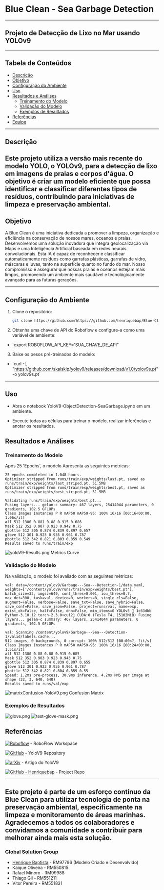 # Blue Clean - Sea Garbage Detection
---
## Projeto de Detecção de Lixo no Mar usando YOLOv9
---
## Tabela de Conteúdos
- [Descrição](#descrição)
- [Objetivo](#objetivo)
- [Configuração do Ambiente](#configuração-do-ambiente)
- [Uso](#uso)
- [Resultados e Análises](#resultados-e-análises)
  - [Treinamento do Modelo](#treinamento-do-modelo)
  - [Validação do Modelo](#validação-do-modelo)
  - [Exemplos de Resultados](#exemplos-de-resultados)
- [Referências](#referências)
- [Equipe](#equipe)

---
## Descrição

Este projeto utiliza a versão mais recente do modelo YOLO, o YOLOv9, para a detecção de lixo em imagens de praias e corpos d'água. O objetivo é criar um modelo eficiente que possa identificar e classificar diferentes tipos de resíduos, contribuindo para iniciativas de limpeza e preservação ambiental.
---

## Objetivo
A Blue Clean é uma iniciativa dedicada a promover a limpeza, organização e eficiência na conservação de nossos mares, oceanos e praias. Desenvolvemos uma solução inovadora que integra geolocalização via Maps e uma Inteligência Artificial baseada em redes neurais convolucionais. Esta IA é capaz de reconhecer e classificar automaticamente resíduos como garrafas plásticas, garrafas de vidro, máscaras e luvas, tanto na superfície quanto no fundo do mar. Nosso compromisso é assegurar que nossas praias e oceanos estejam mais limpos, promovendo um ambiente mais saudável e tecnológicamente avançado para as futuras gerações.

---

## Configuração do Ambiente

1. Clone o repositório:
   ```sh
   git clone https://github.com/https://github.com/henriquebap/Blue-Clean-YoloV9.git

2. Obtenha uma chave de API do Roboflow e configure-a como uma variável de ambiente:
- ´export ROBOFLOW_API_KEY='SUA_CHAVE_DE_API'´

3. Baixe os pesos pré-treinados do modelo:
- ´curl -L "https://github.com/skalskip/yolov9/releases/download/v1.0/yolov9s.pt" -o yolov9s.pt´

---

## Uso
- Abra o notebook YoloV9-ObjectDetection-SeaGarbage.ipynb em um ambiente.

- Execute todas as células para treinar o modelo, realizar inferências e anotar os resultados.

## Resultados e Análises
### Treinamento do Modelo
Após 25 'Epochs', o modelo Apresenta as seguintes metricas:

```
25 epochs completed in 1.048 hours. 
Optimizer stripped from runs/train/exp/weights/last.pt, saved as runs/train/exp/weights/last_striped.pt, 51.5MB 
Optimizer stripped from runs/train/exp/weights/best.pt, saved as runs/train/exp/weights/best_striped.pt, 51.5MB 

Validating runs/train/exp/weights/best.pt... 
Fusing layers... gelan-c summary: 467 layers, 25414044 parameters, 0 gradients, 102.5 GFLOPs 
Class Images Instances P R mAP50 mAP50-95: 100% 16/16 [00:16<00:00, 1.06s/it] 
all 512 1300 0.881 0.88 0.915 0.686 
Mask 512 352 0.907 0.923 0.942 0.75 
gbottle 512 305 0.874 0.839 0.897 0.657 
glove 512 301 0.923 0.955 0.961 0.787 
pbottle 512 342 0.821 0.803 0.859 0.549 
Results saved to runs/train/exp
```

![yoloV9-Results.png]()
Metrics Curve

### Validação do Modelo
Na validação, o modelo foi avaliado com as seguintes métricas:

```
val: data=/content/yolov9/Garbage---Sea---Detection-1/data.yaml, weights=['/content/yolov9/runs/train/exp/weights/best.pt'], batch_size=32, imgsz=640, conf_thres=0.001, iou_thres=0.7, max_det=300, task=val, device=0, workers=8, single_cls=False, augment=False, verbose=False, save_txt=False, save_hybrid=False, save_conf=False, save_json=False, project=runs/val, name=exp, exist_ok=False, half=False, dnn=False, min_items=0 YOLOv5 🚀 1e33dbb Python-3.10.12 torch-2.3.0+cu121 CUDA:0 (Tesla T4, 15102MiB) Fusing layers... gelan-c summary: 467 layers, 25414044 parameters, 0 gradients, 102.5 GFLOPs 

val: Scanning /content/yolov9/Garbage---Sea---Detection-1/valid/labels.cache... 
512 images, 0 backgrounds, 0 corrupt: 100% 512/512 [00:00<?, ?it/s] 
Class Images Instances P R mAP50 mAP50-95: 100% 16/16 [00:24<00:00, 1.51s/it] 
all 512 1300 0.88 0.88 0.915 0.685 
Mask 512 352 0.903 0.923 0.943 0.75 
gbottle 512 305 0.874 0.839 0.897 0.655 
glove 512 301 0.923 0.955 0.961 0.787 
pbottle 512 342 0.821 0.804 0.859 0.55 
Speed: 1.2ms pre-process, 30.9ms inference, 4.2ms NMS per image at shape (32, 3, 640, 640) 
Results saved to runs/val/exp
```
![matrixConfusion-YoloV9.png]()
Confusion Matrix

### Exemplos de Resultados
![glove.png]()
![test-glove-mask.png]()


## Referências
[![Roboflow](https://raw.githubusercontent.com/roboflow-ai/notebooks/main/assets/badges/roboflow-blogpost.svg)](https://app.roboflow.com/global-solution-sea-garbage/garbage-sea-detection/1) - RoboFlow Workspace

[![GitHub](https://badges.aleen42.com/src/github.svg)](https://github.com/WongKinYiu/yolov9) - YoloV9 Repository

[![arXiv](https://img.shields.io/badge/arXiv-2402.13616-b31b1b.svg)](https://arxiv.org/pdf/2402.13616.pdf) - Artigo do YoloV9

[![GitHub - Henriquebap](https://badges.aleen42.com/src/github.svg)](https://github.com/henriquebap/Blue-Clean-YoloV9/tree/main) - Project Repo

---
Este projeto é parte de um esforço contínuo da Blue Clean para utilizar tecnologia de ponta na preservação ambiental, especificamente na limpeza e monitoramento de áreas marinhas. Agradecemos a todos os colaboradores e convidamos a comunidade a contribuir para melhorar ainda mais esta solução.
---
### Global Solution Group
- [Henrique Baptista](https://www.linkedin.com/in/henrique-baptista777/) - RM97796 (Modelo Criado e Desenvolvido)
- Kaique Oliveira - RM550815
- Rafael Minoro - RM99988
- Thiago Gil - RM551211
- Vitor Pereira - RM551831
